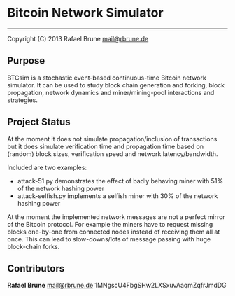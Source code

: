 Bitcoin Network Simulator
==============================================

--------------------------------------------------------------------------------
Copyright (C) 2013 Rafael Brune mail@rbrune.de


Purpose
-------

BTCsim is a stochastic event-based continuous-time Bitcoin network simulator.
It can be used to study block chain generation and forking, block propagation,
network dynamics and miner/mining-pool interactions and strategies.


Project Status
--------------

At the moment it does not simulate propagation/inclusion of transactions but
it does simulate verification time and propagation time based on (random) block 
sizes, verification speed and network latency/bandwidth.

Included are two examples:
* attack-51.py demonstrates the effect of badly behaving miner with 51% of the network hashing power
* attack-selfish.py implements a selfish miner with 30% of the network hashing power

At the moment the implemented network messages are not a perfect mirror of the
Bitcoin protocol. For example the miners have to request missing blocks one-by-one
from connected nodes instead of receiving them all at once. This can lead to
slow-downs/lots of message passing with huge block-chain forks.

Contributors
------------

**Rafael Brune** mail@rbrune.de 1MNgscU4FbgSHw2LXSxuvAaqmZqfrJmdDG
